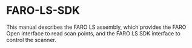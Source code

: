 # FARO-LS-SDK
This manual describes the FARO LS assembly, which provides the FARO Open interface to read scan points, and the FARO LS SDK interface to control the scanner.

